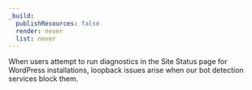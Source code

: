 ```yaml
---
_build:
  publishResources: false
  render: never
  list: never
---
```


When users attempt to run diagnostics in the Site Status page for WordPress installations, loopback issues arise when our bot detection services block them. 
